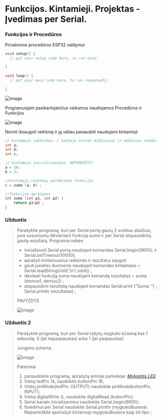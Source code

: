 # Funkcijos. Kintamieji. Projektas - Įvedimas per Serial. 

### Funkcijos ir Procedūros

Privalomos procedūros ESP32 valdymui
```C
void setup() {
  // put your setup code here, to run once:

}

void loop() {
  // put your main code here, to run repeatedly:

}
```

![image](https://user-images.githubusercontent.com/67558835/181800957-6e2d0bf3-e353-427d-88d4-cec2ccdb61f3.png)

Programuojant pasikartojančius veiksmus naudojamos Procedūros ir Funkcijos

![image](https://user-images.githubusercontent.com/67558835/181801669-32dba330-589d-4041-aa61-81e9d612228e.png)

Norint išsaugoti reikšmę ir ją vėliau panaudoti naudojami kintamieji

```C
// kintamojo sukūrimas. C kalboje svarbu didžiosios ir mažosios raidės
int a;
int b;
int c;

// kintamojo inicializavimas. NEPAMIRŠTI!
a = 10;
b = 3;

//kintamųjų reikšmių perdavimas funkcijai
c = suma (a, b) ;

//funkcijos aprašymas
int suma (int p1, int p2) {
    return p1+p2 ;
}

```
### Užduotis
>
> Parašykite programą, kuri per Serial portą gautų 2 sveikus skaičius, juos susumuotų iškviečiant funkciją _suma_ ir per Serial atspausdintų gautą rezultatą.
> Programai reikės:
>  - inicializuoti Serial portą naudojant komandas   Serial.begin(9600); ir Serial.setTimeout(10000);
>  - aprašyti kintamuosius reikšmės ir rezultatui saugoti
>  - gauti įvesties duomenis naudojant komandas kintamasis = Serial.readStringUntil('\n').toInt() ;
>  - iškviesti funkciją suma naudojant komandą rezultatas = suma (demuo1, demuo2) ;
>  - atspausdinti rezultatą naudojant komandas Serial.print ("Suma: ") ; Serial.println (rezultatas) ; 
>  
> PAVYZDYS
> 
> ![image](https://user-images.githubusercontent.com/67558835/191327811-53d00eb8-9302-4803-b9c4-77ae4cf9932c.png)
>
 

### Užduotis 2
>
> Parašykite programą, kuri per Serial rašytų mygtuko būseną kas 1 sekundę: 0 (jei nepaspaustas) arba 1 (jei paspaustas)
>
> Jungimo schema
>
> ![image](https://user-images.githubusercontent.com/67558835/196516845-d9388e4d-1e9f-45bc-bf24-985d11722808.png)
>
> Patarimai
> 1) panaudokite programą, aprašytą antroje pamokoje: *[Mirksintis LED](02-PAMOKA/readme.md)* 
> 2) Vietoj ledPin 14, naudokite buttonPin 16;
> 3) Vietoj pinMode(ledPin, OUTPUT) naudokite pinMode(buttonPin, INPUT);
> 4) Vietoj digitalWrite (), naudokite digitalRead (buttonPin);
> 5) Serial kanalo inicializavimui naudokite Serial.begin(9600);
> 6) Išvedimui per Serial naudokite Serial.println (mygtukoBusena). Nepamirškite apsirašyti kintamojo mygtukoBusena kaip int tipo ;
